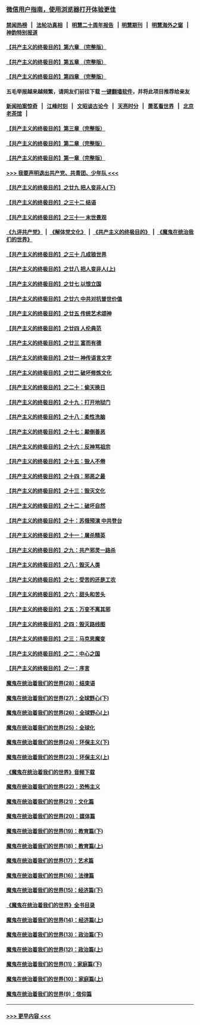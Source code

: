 ### [微信用户指南，使用浏览器打开体验更佳](https://github.com/gfw-breaker/banned-news1/blob/master/indexes/wechat-guide.md?t=0)
#### [禁闻热榜](热点新闻.md?t=0)  &nbsp;&nbsp;|&nbsp;&nbsp; [法轮功真相](https://github.com/gfw-breaker/truth/blob/master/README.md?t=0) &nbsp;&nbsp;|&nbsp;&nbsp; [明慧二十周年报告](https://github.com/gfw-breaker/mh-reports/blob/master/README.md?t=0) &nbsp;&nbsp;|&nbsp;&nbsp;[明慧期刊](https://github.com/gfw-breaker/mh-qikan) &nbsp;&nbsp;|&nbsp;&nbsp; [明慧海外之窗](https://github.com/gfw-breaker/mh-news/blob/master/README.md?t=0) &nbsp;&nbsp;|&nbsp;&nbsp; [神韵特别报道](https://github.com/gfw-breaker/mh-news/blob/master/shenyun.md?t=0)
#### [【共产主义的终极目的】第六章 （完整版）](../pages/nsc422/n11428913.md?t=02081702) 
#### [【共产主义的终极目的】第五章 （完整版）](../pages/nsc422/n11428912.md?t=02081702) 
#### [【共产主义的终极目的】第四章 （完整版）](../pages/nsc422/n11428907.md?t=02081702) 
#### 五毛举报越来越频繁，请网友们前往下载 [一键翻墙软件](https://github.com/gfw-breaker/ssr-accounts)，并将此项目推荐给亲友
#### [新闻拍案惊奇](https://github.com/gfw-breaker/banned-news1/blob/master/pages/link4.md) &nbsp;&nbsp;|&nbsp;&nbsp; [江峰时刻](https://github.com/gfw-breaker/banned-news1/blob/master/pages/link4.md) &nbsp;&nbsp;|&nbsp;&nbsp; [文昭谈古论今](https://github.com/gfw-breaker/banned-news1/blob/master/pages/link4.md) &nbsp;&nbsp;|&nbsp;&nbsp; [天亮时分](https://github.com/gfw-breaker/banned-news1/blob/master/pages/link4.md) &nbsp;&nbsp;|&nbsp;&nbsp; [萧茗看世界](https://github.com/gfw-breaker/banned-news1/blob/master/pages/link4.md) &nbsp;&nbsp;|&nbsp;&nbsp; [北京老茶馆](https://github.com/gfw-breaker/banned-news1/blob/master/pages/link4.md) &nbsp;&nbsp;|&nbsp;&nbsp; 
#### [【共产主义的终极目的】第三章（完整版）](../pages/nsc422/n11428848.md?t=02081702) 
#### [【共产主义的终极目的】第二章（完整版）](../pages/nsc422/n11428831.md?t=02081702) 
#### [【共产主义的终极目的】第一章（完整版）](../pages/nsc422/n11417651.md?t=02081702) 
#### [>>> 我要声明退出共产党、共青团、少年队 <<<](https://github.com/begood0513/goodnews/blob/master/quit/letter.md) 
#### [【共产主义的终极目的】之廿九 把人变非人(下)](../pages/nsc422/n11344140.md?t=02081702) 
#### [【共产主义的终极目的】之三十二 结语](../pages/nsc422/n11360535.md?t=02081702) 
#### [【共产主义的终极目的】之三十一 末世景观](../pages/nsc422/n11351129.md?t=02081702) 
#### [《九评共产党》](https://github.com/begood0513/9ping.md/blob/master/README.md) &nbsp;|&nbsp; [《解体党文化》](../../../../jtdwh.md/blob/master/README.md)  &nbsp;|&nbsp; [《共产主义的终极目的》](../../../../gczydzjmd.md/blob/master/README.md) &nbsp;|&nbsp; [《魔鬼在统治我们的世界》](../../../../mgztzwmdsj.md/blob/master/README.md) 
#### [【共产主义的终极目的】之三十 几成狼世界](../pages/nsc422/n11348280.md?t=02081702) 
#### [【共产主义的终极目的】之廿八 把人变非人(上)](../pages/nsc422/n11340492.md?t=02081702) 
#### [【共产主义的终极目的】之廿七 以恨立国](../pages/nsc422/n11336944.md?t=02081702) 
#### [【共产主义的终极目的】之廿六 中共对抗普世价值](../pages/nsc422/n11324785.md?t=02081702) 
#### [【共产主义的终极目的】之廿五 传统艺术颂神](../pages/nsc422/n11296396.md?t=02081702) 
#### [【共产主义的终极目的】之廿四 人伦典范](../pages/nsc422/n11296397.md?t=02081702) 
#### [【共产主义的终极目的】之廿三 富而有德](../pages/nsc422/n11283598.md?t=02081702) 
#### [【共产主义的终极目的】之廿一 神传语言文字](../pages/nsc422/n11263265.md?t=02081702) 
#### [【共产主义的终极目的】之廿二 破坏修炼文化](../pages/nsc422/n11245728.md?t=02081702) 
#### [【共产主义的终极目的】之二十：偷天换日](../pages/nsc422/n11238846.md?t=02081702) 
#### [【共产主义的终极目的】之十九：打开地狱门](../pages/nsc422/n11206376.md?t=02081702) 
#### [【共产主义的终极目的】之十八：柔性洗脑](../pages/nsc422/n11199994.md?t=02081702) 
#### [【共产主义的终极目的】之十七：颠倒善恶](../pages/nsc422/n11179782.md?t=02081702) 
#### [【共产主义的终极目的】之十六：反神骂祖宗](../pages/nsc422/n11166798.md?t=02081702) 
#### [【共产主义的终极目的】之十五：毁人不倦](../pages/nsc422/n11166792.md?t=02081702) 
#### [【共产主义的终极目的】之十四：邪恶之最](../pages/nsc422/n11150249.md?t=02081702) 
#### [【共产主义的终极目的】之十三：毁灭文化](../pages/nsc422/n11135227.md?t=02081702) 
#### [【共产主义的终极目的】之十二：破坏自然](../pages/nsc422/n11135214.md?t=02081702) 
#### [【共产主义的终极目的】之十：苏俄预演 中共登台](../pages/nsc422/n11118424.md?t=02081702) 
#### [【共产主义的终极目的】之十一：屠杀精英](../pages/nsc422/n11118442.md?t=02081702) 
#### [【共产主义的终极目的】之九：共产邪灵一路杀](../pages/nsc422/n11114139.md?t=02081702) 
#### [【共产主义的终极目的】之八：毁灭人类](../pages/nsc422/n11108503.md?t=02081702) 
#### [【共产主义的终极目的】之七：受苦的还是工农](../pages/nsc422/n11101809.md?t=02081702) 
#### [【共产主义的终极目的】之六：甜头和苦头](../pages/nsc422/n11096971.md?t=02081702) 
#### [【共产主义的终极目的】之五：万变不离其邪](../pages/nsc422/n11091285.md?t=02081702) 
#### [【共产主义的终极目的】之四：毁灭路线图](../pages/nsc422/n11086284.md?t=02081702) 
#### [【共产主义的终极目的】之三：马克思魔变](../pages/nsc422/n11061941.md?t=02081702) 
#### [【共产主义的终极目的】之二：中心之国](../pages/nsc422/n11047728.md?t=02081702) 
#### [【共产主义的终极目的】之一：序言](../pages/nsc422/n11086077.md?t=02081702) 
#### [魔鬼在统治着我们的世界(28)：结束语](../pages/nsc422/n10936246.md?t=02081702) 
#### [魔鬼在统治着我们的世界(27)：全球野心(下)](../pages/nsc422/n10928319.md?t=02081702) 
#### [魔鬼在统治着我们的世界(26)：全球野心(上)](../pages/nsc422/n10900318.md?t=02081702) 
#### [魔鬼在统治着我们的世界(25)：全球化](../pages/nsc422/n10788205.md?t=02081702) 
#### [魔鬼在统治着我们的世界(24)：环保主义(下)](../pages/nsc422/n10695307.md?t=02081702) 
#### [魔鬼在统治着我们的世界(23)：环保主义(上)](../pages/nsc422/n10688613.md?t=02081702) 
#### [《魔鬼在统治着我们的世界》音频下载](../pages/nsc422/n10635553.md?t=02081702) 
#### [魔鬼在统治着我们的世界(22)：恐怖主义](../pages/nsc422/n10614727.md?t=02081702) 
#### [魔鬼在统治着我们的世界(21)：文化篇](../pages/nsc422/n10597706.md?t=02081702) 
#### [魔鬼在统治着我们的世界(20)：媒体篇](../pages/nsc422/n10586579.md?t=02081702) 
#### [魔鬼在统治着我们的世界(19)：教育篇(下)](../pages/nsc422/n10564808.md?t=02081702) 
#### [魔鬼在统治着我们的世界(18)：教育篇(上)](../pages/nsc422/n10526970.md?t=02081702) 
#### [魔鬼在统治着我们的世界(17)：艺术篇](../pages/nsc422/n10499093.md?t=02081702) 
#### [魔鬼在统治着我们的世界(16)：法律篇](../pages/nsc422/n10485969.md?t=02081702) 
#### [魔鬼在统治着我们的世界(15)：经济篇(下)](../pages/nsc422/n10469975.md?t=02081702) 
#### [《魔鬼在统治着我们的世界》全书目录](../pages/nsc422/n10464261.md?t=02081702) 
#### [魔鬼在统治着我们的世界(14)：经济篇(上)](../pages/nsc422/n10457370.md?t=02081702) 
#### [魔鬼在统治着我们的世界(13)：政治篇(下)](../pages/nsc422/n10448270.md?t=02081702) 
#### [魔鬼在统治着我们的世界(12)：政治篇(上)](../pages/nsc422/n10444576.md?t=02081702) 
#### [魔鬼在统治着我们的世界(11)：家庭篇(下)](../pages/nsc422/n10440961.md?t=02081702) 
#### [魔鬼在统治着我们的世界(10)：家庭篇(上)](../pages/nsc422/n10435448.md?t=02081702) 
#### [魔鬼在统治着我们的世界(9)：信仰篇](../pages/nsc422/n10432159.md?t=02081702) 

----
#### [ >>> 更早内容 <<< ](../indexes/nsc422-earlier.md)
